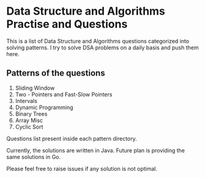 # Data Structure and Algorithms Practise and Questions
This is a list of Data Structure and Algorithms questions categorized into solving patterns. 
I try to solve DSA problems on a daily basis and push them here.

## Patterns of the questions
1. Sliding Window 
1. Two - Pointers and Fast-Slow Pointers 
1. Intervals
1. Dynamic Programming
1. Binary Trees
1. Array Misc
1. Cyclic Sort

Questions list present inside each pattern directory. 

Currently, the solutions are written in Java. 
Future plan is providing the same solutions in Go. 

Please feel free to raise issues if any solution is not optimal.

